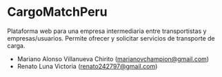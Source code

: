 # CargoMatchPeru
Plataforma web para una empresa intermediaria entre transportistas y empresas/usuarios.
Permite ofrecer y solicitar servicios de transporte de carga.
- Mariano Alonso Villanueva Chirito (marianovchampion@gmail.com)
- Renato Luna Victoria (renato242797@gmail.com)
